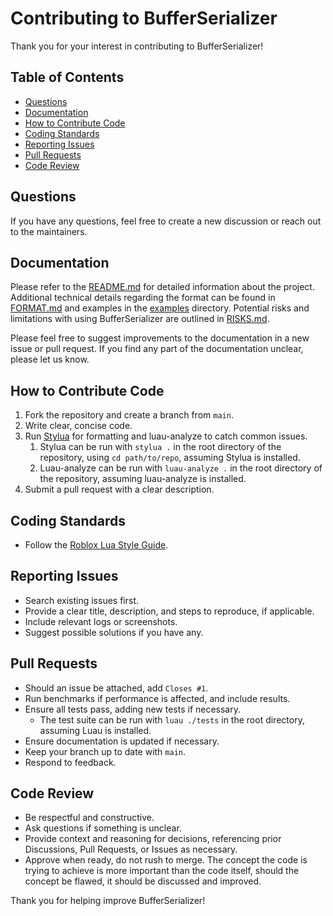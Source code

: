 # Contributing to BufferSerializer
Thank you for your interest in contributing to BufferSerializer!

## Table of Contents
- [Questions](#questions)
- [Documentation](#documentation)
- [How to Contribute Code](#how-to-contribute-code)
- [Coding Standards](#coding-standards)
- [Reporting Issues](#reporting-issues)
- [Pull Requests](#pull-requests)
- [Code Review](#code-review)

## Questions
If you have any questions, feel free to create a new discussion or reach out to the maintainers.

## Documentation
Please refer to the [README.md](./README.md) for detailed information about the project.
Additional technical details regarding the format can be found in [FORMAT.md](./FORMAT.md) and examples in the [examples](./examples) directory.  Potential risks and limitations with using BufferSerializer are outlined in [RISKS.md](./RISKS.md).

Please feel free to suggest improvements to the documentation in a new issue or pull request.
If you find any part of the documentation unclear, please let us know.

## How to Contribute Code

1. Fork the repository and create a branch from `main`.
2. Write clear, concise code.
3. Run [Stylua](https://github.com/JohnnyMorganz/StyLua) for formatting and luau-analyze to catch common issues.
   1. Stylua can be run with `stylua .` in the root directory of the repository, using `cd path/to/repo`, assuming Stylua is installed.
   2. Luau-analyze can be run with `luau-analyze .` in the root directory of the repository, assuming luau-analyze is installed.
4. Submit a pull request with a clear description.

## Coding Standards

- Follow the [Roblox Lua Style Guide](https://roblox.github.io/lua-style-guide/).

## Reporting Issues

- Search existing issues first.
- Provide a clear title, description, and steps to reproduce, if applicable.
- Include relevant logs or screenshots.
- Suggest possible solutions if you have any.

## Pull Requests

- Should an issue be attached, add `Closes #1`.
- Run benchmarks if performance is affected, and include results.
- Ensure all tests pass, adding new tests if necessary.
  - The test suite can be run with `luau ./tests` in the root directory, assuming Luau is installed.
- Ensure documentation is updated if necessary.
- Keep your branch up to date with `main`.
- Respond to feedback.

## Code Review
- Be respectful and constructive.
- Ask questions if something is unclear.
- Provide context and reasoning for decisions, referencing prior Discussions, Pull Requests, or Issues as necessary.
- Approve when ready, do not rush to merge.  The concept the code is trying to achieve is more important than the code itself, should the concept be flawed, it should be discussed and improved.

Thank you for helping improve BufferSerializer!